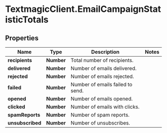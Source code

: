 # TextmagicClient.EmailCampaignStatisticTotals

## Properties
Name | Type | Description | Notes
------------ | ------------- | ------------- | -------------
**recipients** | **Number** | Total number of recipients. | 
**delivered** | **Number** | Number of emails delivered. | 
**rejected** | **Number** | Number of emails rejected. | 
**failed** | **Number** | Number of emails failed to send. | 
**opened** | **Number** | Number of emails opened. | 
**clicked** | **Number** | Number of emails with clicks. | 
**spamReports** | **Number** | Number of spam reports. | 
**unsubscribed** | **Number** | Number of unsubscribes. | 


